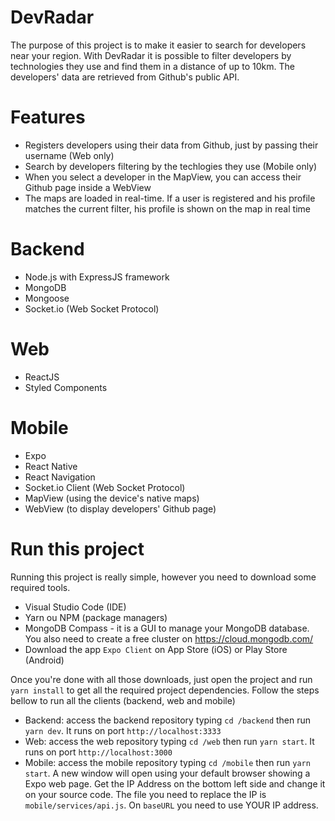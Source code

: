 # DevRadar
The purpose of this project is to make it easier to search for developers near your region.
With DevRadar it is possible to filter developers by technologies they use and find them in a distance of up to 10km. The developers' data
are retrieved from Github's public API.

# Features
- Registers developers using their data from Github, just by passing their username (Web only)
- Search by developers filtering by the techlogies they use (Mobile only)
- When you select a developer in the MapView, you can access their Github page inside a WebView
- The maps are loaded in real-time. If a user is registered and his profile matches the current filter, his profile is shown on the map
in real time

# Backend
- Node.js with ExpressJS framework
- MongoDB
- Mongoose
- Socket.io (Web Socket Protocol)

# Web
- ReactJS
- Styled Components

# Mobile
- Expo
- React Native
- React Navigation
- Socket.io Client (Web Socket Protocol)
- MapView (using the device's native maps)
- WebView (to display developers' Github page)

# Run this project
Running this project is really simple, however you need to download some required tools.
- Visual Studio Code (IDE)
- Yarn ou NPM (package managers)
- MongoDB Compass - it is a GUI to manage your MongoDB database. You also need to create a free cluster on https://cloud.mongodb.com/
- Download the app `Expo Client` on App Store (iOS) or Play Store (Android)

Once you're done with all those downloads, just open the project and run `yarn install` to get all the required project dependencies.
Follow the steps bellow to run all the clients (backend, web and mobile)

- Backend: access the backend repository typing `cd /backend` then run `yarn dev`. It runs on port `http://localhost:3333`
- Web: access the web repository typing `cd /web` then run `yarn start`. It runs on port `http://localhost:3000`
- Mobile: access the mobile repository typing `cd /mobile` then run `yarn start`. A new window will open using your default browser
showing a Expo web page. Get the IP Address on the bottom left side and change it on your source code. The file you need to replace
the IP is `mobile/services/api.js`. On `baseURL` you need to use YOUR IP address.
